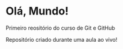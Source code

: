 # Olá, Mundo!
Primeiro reositório do curso de Git e GitHub

Repositório criado durante uma aula ao vivo!
